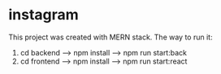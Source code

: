 # instagram
This project was created with MERN stack. The way to run it:
1) cd backend --> npm install --> npm run start:back
2) cd frontend --> npm install --> npm run start:react
